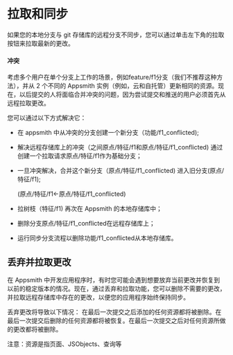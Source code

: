 # 拉取和同步

如果您的本地分支与 git 存储库的远程分支不同步，您可以通过单击左下角的拉取按钮来拉取最新的更改。

#### 冲突

考虑多个用户在单个分支上工作的场景，例如feature/f1分支（我们不推荐这种方法），并从 2 个不同的 Appsmith 实例（例如，云和自托管）更新相同的资源。现在，以后提交的人将面临合并冲突的问题，因为尝试提交和推送的用户必须首先从远程拉取更改。

您可以通过以下方式解决它：

* 在 appsmith 中从冲突的分支创建一个新分支（功能/f1\_conflicted);
* 解决远程存储库上的冲突（之间原点/特征/f1和原点/特征/f1\_conflicted) 通过创建一个拉取请求原点/特征/f1作为基础分支；
*   一旦冲突解决，合并这个新分支（原点/特征/f1\_conflicted) 进入旧分支(原点/特征/f1);

    (原点/特征/f1<-原点/特征/f1\_conflicted)
* 拉树枝（特征/f1) 再次在 Appsmith 的本地存储库中；
* 删除分支原点/特征/f1\_conflicted在远程存储库上；
* 运行同步分支流程以删除功能/f1\_conflicted从本地存储库。

## 丢弃并拉取更改

在 Appsmith 中开发应用程序时，有时您可能会遇到想要放弃当前更改并恢复到以前的稳定版本的情况。现在，通过丢弃和拉取功能，您可以删除不需要的更改，并拉取远程存储库中存在的更改，以便您的应用程序始终保持同步。

丢弃更改将导致以下情况： 在最后一次提交之后添加的任何资源都将被删除。在最后一次提交后删除的任何资源都将被恢复。在最后一次提交之后对任何资源所做的更改都将被删除。

注意：资源是指页面、JSObjects、查询等
